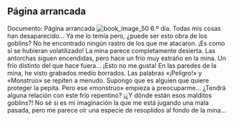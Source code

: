 ## Página arrancada
Documento: Página arrancada
![book_image_50](https://media.discordapp.net/attachments/1105643336989159555/1105648152037560430/50.jpg)
6.º día.
Todas mis cosas han desaparecido... Ya me lo temía pero, ¿puede ser esto obra de los goblins? No he encontrado ningún rastro de los que me atacaron. ¡Es como si se hubieran volatilizado! La mina parece completamente desierta. Las antorchas siguen encendidas, pero hace un frío muy extraño en la mina. Un frío distinto del que hace fuera... ¡Esto no me gusta!
En las paredes de la mina, he visto grabados medio borrados. Las palabras «¡Peligro!» y «Monstruo» se repiten a menudo.
Supongo que es alguien que quiere proteger la pepita. Pero ese «monstruo» empieza a preocuparme... ¿Tendrá alguna relación con este frío repentino? ¡¿Y dónde están esos malditos goblins?!
No sé si es mi imaginación la que me está jugando una mala pasada, pero me parece oír una especie de resoplidos al fondo de la mina...
